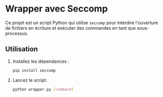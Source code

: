 # Wrapper avec Seccomp

Ce projet est un script Python qui utilise `seccomp` pour interdire l'ouverture de fichiers en écriture et exécuter des commandes en tant que sous-processus.

## Utilisation

1. Installez les dépendances :
   ```bash
   pip install seccomp
   ```
2. Lancez le script:
   ```bash
   python wrapper.py [command]
   ```
